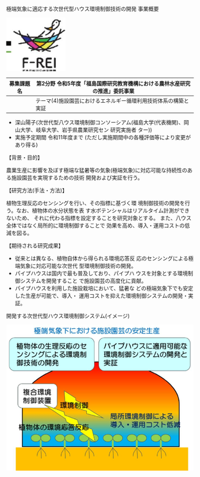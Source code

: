極端気象に適応する次世代型ハウス環境制御技術の開発 事業概要

![](_page_0_Picture_1.jpeg)

| 募集課題名 | 第2分野 令和5年度「福島国際研究教育機構における農林水産研究の推進」委託事業 |
| --- | --- |
|  | テーマ(4)施設園芸におけるエネルギー循環利用技術体系の構築と実証 |

- 深山陽子(次世代型八ウス環境制御コンソーシアム(福島大学(代表機関)、岡山大学、岐阜大学、岩手県農業研究セン 研究実施者 ター))
- 実施予定期間 令和11年度まで (ただし実施期間中の各種評価等により変更があり得る)

【背景・目的】

農業生産に影響を及ぼす極端な猛暑等の気象(極端気象)に対応可能な持続性のある施設園芸を実現するための技術 開発および実証を行う。

【研究方法(手法・方法)】

植物生理反応のセンシングを行い、その指標に基づく環 境制御技術の開発を行う。なお、植物体の水分状態を表 す水ボテンシャルはリアルタイム計測ができないため、 それに代わる指標を設定することを研究対象とする。 また、八ウス全体ではなく局所的に環境制御することで 効果を高め、導入・運用コストの低減を図る。

【期待される研究成果】

- 従来とは異なる、植物自体から得られる環境応答反 応のセンシングによる極端気象に対応可能な次世代 型環境制御技術の開発。
- パイプハウスは国内で最も普及しており、パイプハ ウスを対象とする環境制御システムを開発すること で施設園芸の高度化に貢献。
- パイプハウスを利用した施設栽培において、猛暑な どの極端気象下でも安定した生産が可能で、導入・ 運用コストを抑えた環境制御システムの開発・実証。

開発する次世代型ハウス環境制御システム(イメージ)

![](_page_0_Figure_14.jpeg)

